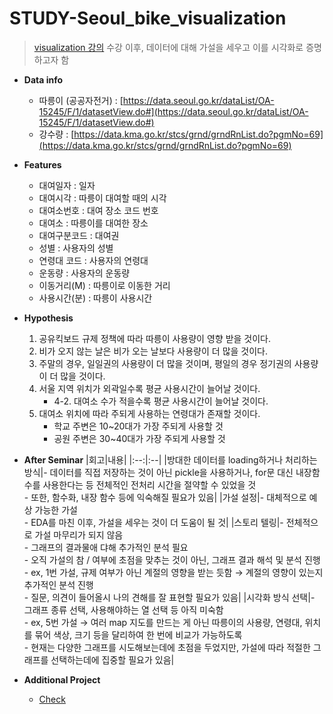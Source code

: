# STUDY-Seoul_bike_visualization

> [visualization 강의](https://github.com/Chaewon-Leee/TIL/tree/main/ML/Visualization) 수강 이후, 데이터에 대해 가설을 세우고 이를 시각화로 증명하고자 함

- **Data info**

  - 따릉이 (공공자전거) : [https://data.seoul.go.kr/dataList/OA-15245/F/1/datasetView.do#](https://data.seoul.go.kr/dataList/OA-15245/F/1/datasetView.do#)
  - 강수량 : [https://data.kma.go.kr/stcs/grnd/grndRnList.do?pgmNo=69](https://data.kma.go.kr/stcs/grnd/grndRnList.do?pgmNo=69)

- **Features**

  - 대여일자 : 일자
  - 대여시각 : 따릉이 대여할 때의 시각
  - 대여소번호 : 대여 장소 코드 번호
  - 대여소 : 따릉이를 대여한 장소
  - 대여구분코드 : 대여권
  - 성별 : 사용자의 성별
  - 연령대 코드 : 사용자의 연령대
  - 운동량 : 사용자의 운동량
  - 이동거리(M) : 따릉이로 이동한 거리
  - 사용시간(분) : 따릉이 사용시간

- **Hypothesis**

  1. 공유킥보드 규제 정책에 따라 따릉이 사용량이 영향 받을 것이다.
  2. 비가 오지 않는 날은 비가 오는 날보다 사용량이 더 많을 것이다.
  3. 주말의 경우, 일일권의 사용량이 더 많을 것이며, 평일의 경우 정기권의 사용량이 더 많을 것이다.
  4. 서울 지역 위치가 외곽일수록 평균 사용시간이 늘어날 것이다.
     - 4-2. 대여소 수가 적을수록 평균 사용시간이 늘어날 것이다.
  5. 대여소 위치에 따라 주되게 사용하는 연령대가 존재할 것이다.
     - 학교 주변은 10~20대가 가장 주되게 사용할 것
     - 공원 주변은 30~40대가 가장 주되게 사용할 것

- **After Seminar**
  |회고|내용|
  |:--:|:--|
  |방대한 데이터를 loading하거나 처리하는 방식|- 데이터를 직접 저장하는 것이 아닌 pickle을 사용하거나, for문 대신 내장함수를 사용한다는 등 전체적인 전처리 시간을 절약할 수 있었을 것 <br> - 또한, 함수화, 내장 함수 등에 익숙해질 필요가 있음|
  |가설 설정|- 대체적으로 예상 가능한 가설 <br>- EDA를 마친 이후, 가설을 세우는 것이 더 도움이 될 것|
  |스토리 텔링|- 전체적으로 가설 마무리가 되지 않음 <br> - 그래프의 결과물애 댜해 추가적인 분석 필요<br>- 오직 가설의 참 / 여부에 초점을 맞추는 것이 아닌, 그래프 결과 해석 및 분석 진행 <br>- ex, 1번 가설, 규제 여부가 아닌 계절의 영향을 받는 듯함 → 계절의 영향이 있는지 추가적인 분석 진행<br>- 질문, 의견이 들어올시 나의 견해를 잘 표현할 필요가 있음|
  |시각화 방식 선택|- 그래프 종류 선택, 사용해야하는 열 선택 등 아직 미숙함<br>- ex, 5번 가설 → 여러 map 지도를 만드는 게 아닌 따릉이의 사용량, 연령대, 위치를 묶어 색상, 크기 등을 달리하여 한 번에 비교가 가능하도록<br>- 현재는 다양한 그래프를 시도해보는데에 초점을 두었지만, 가설에 따라 적절한 그래프를 선택하는데에 집중할 필요가 있음|

- **Additional Project**
  - [Check](https://github.com/Chaewon-Leee/TIL/tree/main/ML)
